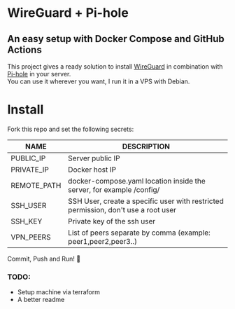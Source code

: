 # WireGuard + Pi-hole 
## An easy setup with Docker Compose and GitHub Actions 

This project gives a ready solution to install [WireGuard](https://www.wireguard.com/) in combination with [Pi-hole](https://pi-hole.net/) in your server.    
You can use it wherever you want, I run it in a VPS with Debian.  

# Install
Fork this repo and set the following secrets:  

| NAME        | DESCRIPTION                                                                        |
|-------------|------------------------------------------------------------------------------------|
| PUBLIC_IP   | Server public IP                                                                   |  
| PRIVATE_IP  | Docker host IP                                                                     |
| REMOTE_PATH | docker-compose.yaml location inside the server, for example /config/               |
| SSH_USER    | SSH User, create a specific user with restricted permission, don't use a root user |
| SSH_KEY     | Private key of the ssh user                                                        |
| VPN_PEERS   | List of peers separate by comma (example: peer1,peer2,peer3..)                     |

Commit, Push and Run! :rocket:


### TODO:
- Setup machine via terraform 
- A better readme
